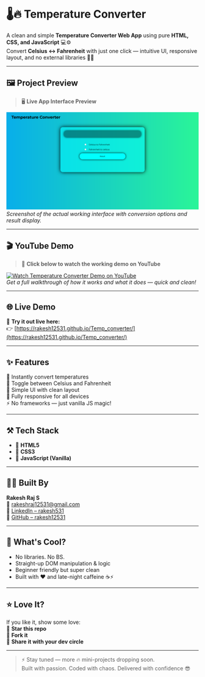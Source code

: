 # 🌡️🔥 Temperature Converter

A clean and simple **Temperature Converter Web App** using pure **HTML, CSS, and JavaScript** 💻⚙️  
Convert **Celsius ↔ Fahrenheit** with just one click — intuitive UI, responsive layout, and no external libraries 💪🎯

---

## 🖼️ Project Preview

> 🖥️ **Live App Interface Preview**

![Temperature Converter UI](./Temp_converter.png)  
*Screenshot of the actual working interface with conversion options and result display.*

---

## 🎬 YouTube Demo

> 🎥 **Click below to watch the working demo on YouTube**

[![Watch Temperature Converter Demo on YouTube](https://img.youtube.com/vi/cAjuq6UEIdo/0.jpg)](https://youtu.be/cAjuq6UEIdo)  
*Get a full walkthrough of how it works and what it does — quick and clean!*

---

## 🌐 Live Demo

🔗 **Try it out live here:**  
👉 [https://rakesh12531.github.io/Temp_converter/](https://rakesh12531.github.io/Temp_converter/)

---

## ✨ Features

🚀 Instantly convert temperatures  
🔘 Toggle between Celsius and Fahrenheit  
🎯 Simple UI with clean layout  
📱 Fully responsive for all devices  
⚡ No frameworks — just vanilla JS magic!

---

## ⚒️ Tech Stack

- 🧱 **HTML5**
- 🎨 **CSS3**
- 🧠 **JavaScript (Vanilla)**

---

## 👨‍💻 Built By

**Rakesh Raj S**  
📧 [rakeshraj12531@gmail.com](mailto:rakeshraj12531@gmail.com)  
🔗 [LinkedIn – rakesh531](https://www.linkedin.com/in/rakesh531)  
🐙 [GitHub – rakesh12531](https://github.com/rakesh12531)

---

## 💬 What's Cool?

- No libraries. No BS.  
- Straight-up DOM manipulation & logic  
- Beginner friendly but super clean  
- Built with ❤️ and late-night caffeine ☕⚡

---

## ⭐ Love It?

If you like it, show some love:  
🌟 **Star this repo**  
🍴 **Fork it**  
📢 **Share it with your dev circle**

---

> ⚡ Stay tuned — more 🔥 mini-projects dropping soon.  
> Built with passion. Coded with chaos. Delivered with confidence 😎  
